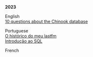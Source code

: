 
**2023**</br> 

English </br> 
[10 questions about the Chinook database](https://github.com/nadjapereira/SQL-Chinook-database)</br> 

Portuguese </br> 
[O histórico do meu lastfm](https://github.com/nadjapereira/lastfm)</br> 
[Introdução ao SQL](https://github.com/nadjapereira/introdu-o-ao-sql)</br> 

French 
